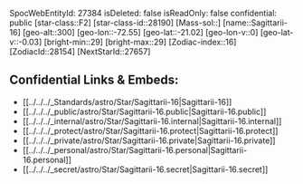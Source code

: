 ﻿---
location:
- -21.02
- 72.55
- 300
tags:
- astro/Star
type: Star
---

SpocWebEntityId: 27384
isDeleted: false
isReadOnly: false
confidential: public
[star-class::F2]
[star-class-id::28190]
[Mass-sol::]
[name::Sagittarii-16]
[geo-alt::300]
[geo-lon::-72.55]
[geo-lat::-21.02]
[geo-lon-v::0]
[geo-lat-v::-0.03]
[bright-min::29]
[bright-max::29]
[Zodiac-index::16]
[ZodiacId::28154]
[NextStarId::27657]



## Confidential Links & Embeds: 
- [[../../../_Standards/astro/Star/Sagittarii-16|Sagittarii-16]] 
- [[../../../_public/astro/Star/Sagittarii-16.public|Sagittarii-16.public]] 
- [[../../../_internal/astro/Star/Sagittarii-16.internal|Sagittarii-16.internal]] 
- [[../../../_protect/astro/Star/Sagittarii-16.protect|Sagittarii-16.protect]] 
- [[../../../_private/astro/Star/Sagittarii-16.private|Sagittarii-16.private]] 
- [[../../../_personal/astro/Star/Sagittarii-16.personal|Sagittarii-16.personal]] 
- [[../../../_secret/astro/Star/Sagittarii-16.secret|Sagittarii-16.secret]] 
